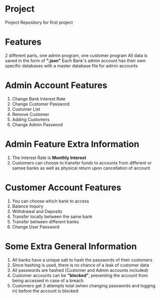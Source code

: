 # Project
Project Repository for first project

# Features
2 different parts, one admin program, one customer program
All data is saved in the form of **".json"**
Each Bank's admin account has their own specific databases with a master database file for admin accounts

# Admin Account Features
1. Change Bank Interest Rate
2. Change Customer Password 
3. Customer List
4. Remove Customer
5. Adding Customers
6. Change Admin Password

# Admin Feature Extra Information
1. The Interest Rate is **Monthly Interest**
2. Customers can choose to transfer funds to accounts from different or samee banks as well as physical return upon cancellation of account

# Customer Account Features
1. You can choose which bank to access
2. Balance Inquiry
3. Withdrawal and Deposits
4. Transfer locally between the same bank
5. Transfer between different banks
6. Change User Password

# Some Extra General Information
1. All banks have a unique salt to hash the passwords of their customers
2. Since hashing is used, there is no chance of a leak of customer data
3. All passwords are hashed (Customer and Admin accounts included)
4. Customer accounts can be **"blocked"**, preventing the account from being accessed in case of a breach
5. Customers get 3 attempts total (when changing passwords and logging in) before the account is blocked
